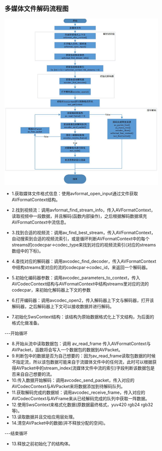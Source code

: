 ## 多媒体文件解码流程图

![](./图片/解码到播放的过程.jpg)

* 1.获取媒体文件格式信息：使用avformat_open_input通过文件获取AVFormatContext结构。

* 2.找到视频流：调用avformat_find_stream_info，传入AVFormatContext，读取视频中一段数据，并且解码(函数内部操作)，之后根据解码数据填充AVFormatContext中流信息。

* 3.找到合适的视频流：调用av_find_best_stream，传入AVFormatContext，自动搜索到合适的视频流索引，或是循环判断AVFormatContext中的每个streams的codecpar->codec_type来找到对应的视频流索引(对应的streams数组中的下标)。

* 4.查找对应的解码器：调用avcodec_find_decoder，传入AVFormatContext中结构streams里对应的流的codecpar->codec_id，来返回一个解码器。

* 5.初始化编码器参数：调用avcodec_parameters_to_context，传入AVCodecContext结构与AVFormatContext中结构streams里对应的流的codecpar，来初始化解码器上下文的参数

* 6.打开编码器：调用avcodec_open2，传入解码器上下文与解码器，打开该解码器，之后解码器上下文可以接收数据并进行解码。

* 7.初始化SwsContext结构：该结构为原始数据格式化上下文结构，为后面的格式化做准备。

---开始循环

* 8.开始从流中读取数据包：调用 av_read_frame 传入AVFormatContext与AVPacket，函数将会写入一个数据包的数据到AVPacket。
* 9.判断包中的数据是否为自己想要的：因为av_read_frame读取包数据的时候不指定流，所以该包数据可能来自于流媒体文件中的任何流，此时可以根据获得AVPacket中的stream_index(流媒体文件中流的索引)字段判断该数据包是否来自自己想要的流。
* 10.传入数据开始解码：调用avcodec_send_packet，传入对应的AVCodecContext与AVPacket来将数据添加到待解码队列。
* 11.获取解码完成的数据帧：调用avcodec_receive_frame，传入对应的AVCodecContext与AVFrame来从已经解码完成的队列中获取一阵数据。
* 12.使用SwsContext来格式化数据(原数据最终格式，yuv420 rgb24 rgb32等)。
* 13.读取数据并且交给应用层处理。
* 14.清空AVPacket中的数据(并不释放分配的空间)。

---结束循环

* 13.释放之前初始化了的结构体。